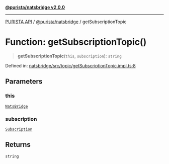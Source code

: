 [**@purista/natsbridge v2.0.0**](../README.md)

***

[PURISTA API](../../../packages.md) / [@purista/natsbridge](../README.md) / getSubscriptionTopic

# Function: getSubscriptionTopic()

> **getSubscriptionTopic**(`this`, `subscription`): `string`

Defined in: [natsbridge/src/topic/getSubscriptionTopic.impl.ts:8](https://github.com/puristajs/purista/blob/master/packages/natsbridge/src/topic/getSubscriptionTopic.impl.ts#L8)

## Parameters

### this

[`NatsBridge`](../classes/NatsBridge.md)

### subscription

[`Subscription`](../../core/type-aliases/Subscription.md)

## Returns

`string`
